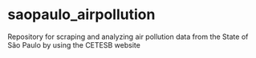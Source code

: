 # saopaulo_airpollution

Repository for scraping and analyzing air pollution data from the State of São Paulo by using the CETESB website
